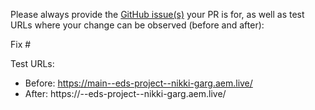 Please always provide the [GitHub issue(s)](../issues) your PR is for, as well as test URLs where your change can be observed (before and after):

Fix #<gh-issue-id>

Test URLs:
- Before: https://main--eds-project--nikki-garg.aem.live/
- After: https://<branch>--eds-project--nikki-garg.aem.live/
